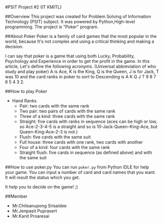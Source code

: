 #PSIT Project #2 (IT KMITL)

##Overview
This project was created for Problem Solving of Information Technology (PSIT) subject. It was powered by Python,High-level programming. The project is "Poker" program.

##About Poker
Poker is a family of card games that the most popular in the world, because It's not complex and using a critical thinking and making a decision.

I can say that poker is a game that using both Lucky, Probability, Psychology and Experience in order to get the profit in the game. In this article, Let's define the following acronyms. (Universal abbreviation of who study and play poker) A is Ace, K is the King, Q is the Queen, J is for Jack, T was 10 and the card ranks in poker to sort to Descending is A K Q J T 9 8 7 6 5 4 3 2.

##How to play Poker
* Hand Ranks
	- Pair: two cards with the same rank
	- Two pair: two pairs of cards with the same rank
	- Three of a kind: three cards with the same rank
	- Straight: five cards with ranks in sequence (aces can be high or low, so Ace-2-3-4-5 is a straight and so is 10-Jack-Queen-King-Ace, but Queen-King-Ace-2-3 is not.)
	- Flush: five cards with the same suit
	- Full house: three cards with one rank, two cards with another
	- Four of a kind: four cards with the same rank
	- Straight flush: five cards in sequence (as defined above) and with the same suit

##How to use poker.py
You can run `poker.py` from Python IDLE for help your game. You can input a number of card and card names that you want. It will result the status which you get.

It help you to decide on the game! ;)

##Member
* Mr.Chitsanupong Srisaidee
* Mr.Jenpasit Puprasert
* Mr.Kanit Proaresai


